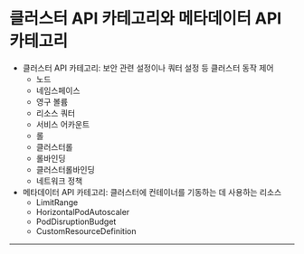 # 클러스터 API 카테고리와 메타데이터 API 카테고리

- 클러스터 API 카테고리: 보안 관련 설정이나 쿼터 설정 등 클러스터 동작 제어
  - 노드
  - 네임스페이스
  - 영구 볼륨
  - 리소스 쿼터
  - 서비스 어카운트
  - 롤
  - 클러스터롤
  - 롤바인딩
  - 클러스터롤바인딩
  - 네트워크 정책
- 메타데이터 API 카테고리: 클러스터에 컨테이너를 기동하는 데 사용하는 리소스
  - LimitRange
  - HorizontalPodAutoscaler
  - PodDisruptionBudget
  - CustomResourceDefinition

---
